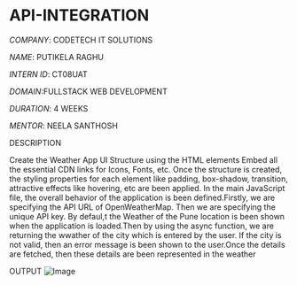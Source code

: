 # API-INTEGRATION
*COMPANY*: CODETECH IT SOLUTIONS

*NAME*: PUTIKELA RAGHU

*INTERN ID*: CT08UAT

*DOMAIN*:FULLSTACK WEB DEVELOPMENT

*DURATION*: 4 WEEKS

*MENTOR*: NEELA SANTHOSH


DESCRIPTION


Create the Weather App UI Structure using the HTML elements  Embed all the essential CDN links for Icons, Fonts, etc.
Once the structure is created, the styling properties for each element like padding, box-shadow, transition, attractive effects like hovering, etc are been applied.
In the main JavaScript file, the overall behavior of the application is been defined.Firstly, we are specifying the API URL of OpenWeatherMap. Then we are specifying the unique API key. By defaul,t the Weather of the Pune location is been shown when the application is loaded.Then by using the async function, we are returning the wwather of the city which is entered by the user. If the city is not valid, then an error message is been shown to the user.Once the details are fetched, then these details are been represented in the weather

 OUTPUT
 ![Image](https://github.com/user-attachments/assets/a805c73d-a659-432b-834a-e69b3e7a7eae)
